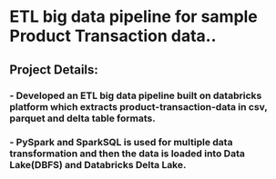  # ETL big data pipeline for sample Product Transaction data..
## Project Details:

### - Developed an ETL big data pipeline built on databricks platform which extracts product-transaction-data in csv, parquet and delta table formats.

### - PySpark and SparkSQL is used for multiple data transformation and then the data is loaded into Data Lake(DBFS) and Databricks Delta Lake.
